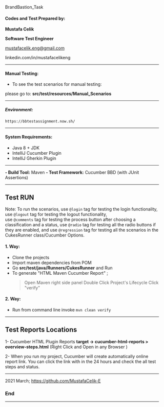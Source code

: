 BrandBastion_Task

#### Codes and Test Prepared by:
**Mustafa Celik**

**Software Test Engineer**

mustafacelik.eng@gmail.com

linkedin.com/in/mustafacelikeng

------------

#### Manual Testing:
- To see the test scenarios for manual testing:

please go to: **src/test/resources/Manual_Scenarios** 

------------

##### Environment: 
`https://bbtestassignment.now.sh/`

------------

#### System Requirements: 
- Java 8 + JDK
- IntelliJ Cucumber Plugin
- IntelliJ Gherkin Plugin

------------

**- Build Tool:** Maven
**- Test Framework:** Cucumber BBD (with JUnit Assertions)

------------

## Test RUN 

Note: To run the scenarios, use `@login` tag for testing the login functionality, 
use `@logout` tag for testing the logout functionality,  
use `@comments` tag for testing the process button after choosing a classification and a status,
use `@radio` tag for testing all the radio buttons if they are enabled,
and use `@regression` tag for testing all the scenarios in the CukesRunner class/Cucumber Options.

#### 1. Way:
 - Clone the projects
 - Import maven dependencies from POM
 - Go **src/test/java/Runners/CukesRunner** and Run
 - To generate "HTML Maven Cucumber Report" ; 
    > Open Maven right side panel
    > Double Click Project's Lifecycle
    > Click "verify"
                                                  
#### 2. Way:
 - Run from command line invoke `mvn clean verify` 

------------

## Test Reports Locations
1- Cucumber HTML Plugin Reports
**target -> cucumber-html-reports > overview-steps.html** 
(Right Click and Open in any Browser )

2- When you run my project, Cucumber will create automatically online report link. You can click the link
with in the 24 hours and check the all test steps and status. 

------------
 
2021 March;
https://github.com/MustafaCelik-E

### End

------------
